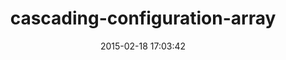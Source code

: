 ---
layout: post
title:  "cascading-configuration-array"
repo:   "Asher-/cascading-configuration-array"
date:   2015-02-18 17:03:42
gemurl: http://rubygems.org/gems/cascading-configuration
---